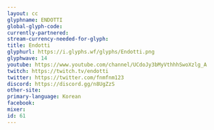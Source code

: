 ```yaml
---
layout: cc
glyphname: ENDOTTI
global-glyph-code: 
currently-partnered: 
stream-currency-needed-for-glyph: 
title: Endotti
glyphurl: https://i.glyphs.wf/glyphs/Endotti.png
glyphwave: 14
youtube: https://www.youtube.com/channel/UCdoJy3bMyVthhhSwoXzlg_A
twitch: https://twitch.tv/endotti
twitter: https://twitter.com/fnmfnm123
discord: https://discord.gg/n8UgZzS
other-site: 
primary-language: Korean
facebook: 
mixer: 
id: 61
---
```



